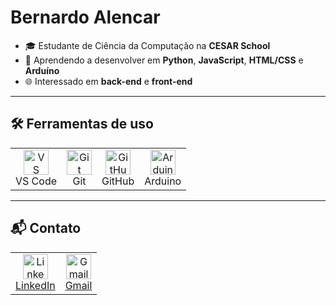 # Bernardo Alencar

- 🎓 Estudante de Ciência da Computação na **CESAR School**  
- 🧠 Aprendendo a desenvolver em **Python**, **JavaScript**, **HTML/CSS** e **Arduíno**  
- 🌐 Interessado em **back-end** e **front-end**

---

## 🛠️ Ferramentas de uso

<table>
  <tr>
    <td align="center">
      <img src="https://cdn.jsdelivr.net/gh/devicons/devicon/icons/vscode/vscode-original.svg" width="40" alt="VS Code"/>
      <br>VS Code
    </td>
    <td align="center">
      <img src="https://cdn.jsdelivr.net/gh/devicons/devicon/icons/git/git-original.svg" width="40" alt="Git"/>
      <br>Git
    </td>
    <td align="center">
      <img src="https://cdn.jsdelivr.net/gh/devicons/devicon/icons/github/github-original.svg" width="40" alt="GitHub"/>
      <br>GitHub
    </td>
    <td align="center">
      <img src="https://cdn.jsdelivr.net/gh/devicons/devicon/icons/arduino/arduino-original.svg" width="40" alt="Arduino"/>
      <br>Arduino
    </td>
  </tr>
</table>

---

## 📬 Contato

<table>
  <tr>
    <td align="center">
      <a href="https://www.linkedin.com/in/bernardo-alencar-coutinho" target="_blank">
        <img src="https://cdn.jsdelivr.net/gh/devicons/devicon/icons/linkedin/linkedin-original.svg" width="40" alt="LinkedIn"/>
        <br>LinkedIn
      </a>
    </td>
    <td align="center">
      <a href="mailto:coutinhoabernardo@gmail.com">
        <img src="https://cdn-icons-png.flaticon.com/512/281/281769.png" width="40" alt="Gmail"/>
        <br>Gmail
      </a>
    </td>
  </tr>
</table>
